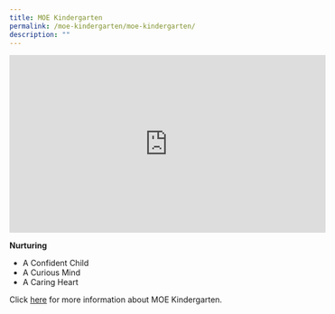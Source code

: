 ```yaml
---
title: MOE Kindergarten
permalink: /moe-kindergarten/moe-kindergarten/
description: ""
---
```


<iframe width="560" height="315" src="https://www.youtube.com/embed/PgvZx-XBx1A" title="YouTube video player" frameborder="0" allow="accelerometer; autoplay; clipboard-write; encrypted-media; gyroscope; picture-in-picture; web-share" allowfullscreen></iframe>
  
  
**Nurturing**  

*   A Confident Child
*   A Curious Mind
*   A Caring Heart  
  
Click [here](https://www.moe.gov.sg/preschool/moe-kindergarten) for more information about MOE Kindergarten.